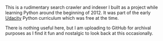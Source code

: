 This is a rudimentary search crawler and indexer I built as a project while learning Python around the beginning of 2012. It was part of the early [Udacity](https://www.udacity.com/) Python curriculum which was free at the time.

There is nothing useful here, but I am uploading to GitHub for archival purposes as I find it fun and nostalgic to look back at this occasionally.

